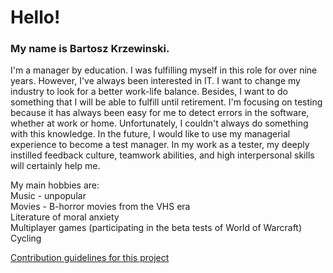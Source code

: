 # Hello! 
### My name is **Bartosz Krzewinski.**

I'm a manager by education. I was fulfilling myself in this role for over nine years. However, I've always been interested in IT. I want to change my industry to look for a better work-life balance. Besides, I want to do something that I will be able to fulfill until retirement. I'm focusing on testing because it has always been easy for me to detect errors in the software, whether at work or home. Unfortunately, I couldn't always do something with this knowledge. In the future, I would like to use my managerial experience to become a test manager. In my work as a tester, my deeply instilled feedback culture, teamwork abilities, and high interpersonal skills will certainly help me.

My main hobbies are:  
Music - unpopular  
Movies - B-horror movies from the VHS era  
Literature of moral anxiety  
Multiplayer games (participating in the beta tests of World of Warcraft)  
Cycling  

[Contribution guidelines for this project](src/main/java/RejestracjaFilmweb.java)
